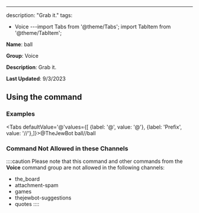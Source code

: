 ---
description: "Grab it."
tags:
  - Voice
---import Tabs from '@theme/Tabs';
import TabItem from '@theme/TabItem';

**Name**: ball

**Group**: Voice

**Description**: Grab it.

**Last Updated**: 9/3/2023

## Using the command

### Examples
<Tabs defaultValue='@'values={[ {label: '@', value: '@'}, {label: 'Prefix', value: '//'},]}><TabItem value='@'>@TheJewBot ball</TabItem><TabItem value='//'>//ball</TabItem></Tabs>

### Command Not Allowed in these Channels
::::caution Please note that this command and other commands from the **Voice** command group are not allowed in the following channels:
- the_board
- attachment-spam
- games
- thejewbot-suggestions
- quotes
::::